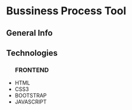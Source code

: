 <h1>Bussiness Process Tool</h1>
<h2>General Info</h2>
<h2>Technologies</h2>
<ul>
  <h3>FRONTEND</h3>
  <li>HTML</li>
  <li>CSS3</li>
  <li>BOOTSTRAP</li>
  <li>JAVASCRIPT</li>

</ul>

